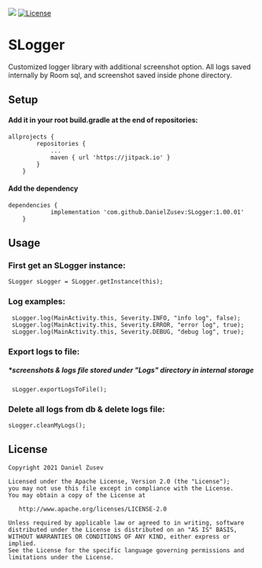 [![](https://jitpack.io/v/DanielZusev/SLogger.svg)](https://jitpack.io/#DanielZusev/SLogger)
[![License](https://img.shields.io/badge/License-Apache%202.0-blue.svg)](https://opensource.org/licenses/Apache-2.0)

# SLogger

Customized logger library with additional screenshot option.
All logs saved internally by Room sql, and screenshot saved inside phone directory.

## Setup
#### Add it in your root build.gradle at the end of repositories:
```
allprojects {
		repositories {
			...
			maven { url 'https://jitpack.io' }
		}
	}
```
#### Add the dependency
```
dependencies {
	        implementation 'com.github.DanielZusev:SLogger:1.00.01'
	}
```

## Usage
### First get an SLogger instance:
```
SLogger sLogger = SLogger.getInstance(this);
```

### Log examples: 
```
 sLogger.log(MainActivity.this, Severity.INFO, "info log", false);
 sLogger.log(MainActivity.this, Severity.ERROR, "error log", true);
 sLogger.log(MainActivity.this, Severity.DEBUG, "debug log", true);
```

### Export logs to file: 
##### *screenshots & logs file stored under "Logs" directory in internal storage
```
 sLogger.exportLogsToFile();
```

### Delete all logs from db & delete logs file:
```
sLogger.cleanMyLogs();
```
## License

    Copyright 2021 Daniel Zusev

    Licensed under the Apache License, Version 2.0 (the "License");
    you may not use this file except in compliance with the License.
    You may obtain a copy of the License at

       http://www.apache.org/licenses/LICENSE-2.0

    Unless required by applicable law or agreed to in writing, software
    distributed under the License is distributed on an "AS IS" BASIS,
    WITHOUT WARRANTIES OR CONDITIONS OF ANY KIND, either express or implied.
    See the License for the specific language governing permissions and
    limitations under the License.
